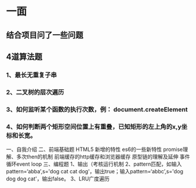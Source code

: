 # 一面

## 结合项目问了一些问题

## 4道算法题
### 1、最长无重复子串

### 2、二叉树的层次遍历

### 3、如何监听某个函数的执行次数，例： document.createElement

### 4、如何判断两个矩形空间位置上有重叠，已知矩形的左上角的x,y坐标和长宽。

一、自我介绍
二、前端基础题
HTML5 新增的特性
es6的一些新特性
promise理解、多次then的机制
前端缓存的http缓存和浏览器缓存
原型链的理解及延伸
事件循环event loop
三、编程题
1、输出（考核运行机制
2、pattern匹配，如输入pattern=‘abba’,s='dog cat cat dog'，输出true；输入pattern=‘abbc’,s='dog dog dog cat'，输出false。
3、LRU广度遍历
